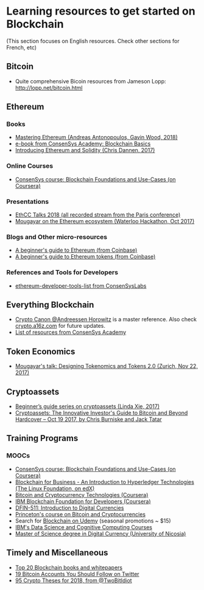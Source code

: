 # Learning resources to get started on Blockchain
(This section focuses on English resources. Check other sections for French, etc)

## Bitcoin
* Quite comprehensive Bicoin resources from Jameson Lopp: http://lopp.net/bitcoin.html 

## Ethereum
### Books
* [Mastering Ethereum (Andreas Antonopoulos, Gavin Wood, 2018)](https://github.com/ethereumbook/ethereumbook)
* [e-book from ConsenSys Academy: Blockchain Basics](https://leanpub.com/blockchainknowledgetree)
* [Introducing Ethereum and Solidity (Chris Dannen, 2017)](https://www.apress.com/us/book/9781484225349)

### Online Courses
* [ConsenSys course: Blockchain Foundations and Use-Cases (on Coursera)](https://blog.coursera.org/blockchain-for-everyone-coursera-and-consensys-launch-certificate-for-non-developers/)

### Presentations
* [EthCC Talks 2018 (all recorded stream from the Paris conference)](https://docs.google.com/spreadsheets/d/1t3CdiKlTiozbFkFwBVbNQ1Qc9s9ipDSRJPwGsHd0Yvw/htmlview)
* [Mougayar on the Ethereum ecosystem (Waterloo Hackathon, Oct 2017)](https://www.slideshare.net/wmougayar/mougayar-the-ethereum-ecosystem-eth-hackathonwaterloo-2017) 

### Blogs and Other micro-resources
* [A beginner's guide to Ethereum (from Coinbase)](https://blog.coinbase.com/a-beginners-guide-to-ethereum-46dd486ceecf)
* [A beginner's guide to Ethereum tokens (from Coinbase)](https://blog.coinbase.com/a-beginners-guide-to-ethereum-tokens-fbd5611fe30b)

### References and Tools for Developers
* [ethereum-developer-tools-list from ConsenSysLabs](https://github.com/ConsenSysLabs/ethereum-developer-tools-list)

## Everything Blockchain
* [Crypto Canon @Andreessen Horowitz](https://a16z.com/2018/02/10/crypto-readings-resources/) is a master reference. Also check [crypto.a16z.com](crypto.a16z.com) for future updates.
* [List of resources from ConsenSys Academy](https://consensys.net/academy/resources/)

## Token Economics
* [Mougayar's talk: Designing Tokenomics and Tokens 2.0 (Zurich, Nov 22, 2017)](https://www.slideshare.net/wmougayar/william-mougayar-designing-tokenomics-and-tokens-20)

## Cryptoassets
* [Beginner’s guide series on cryptoassets (Linda Xie, 2017)](https://medium.com/@linda.xie/beginners-guide-series-on-cryptoassets-d897535d887)
* [Cryptoassets: The Innovative Investor's Guide to Bitcoin and Beyond Hardcover – Oct 19 2017, by Chris Burniske and Jack Tatar](https://www.amazon.ca/Cryptoassets-Innovative-Investors-Bitcoin-Beyond/dp/1260026671/ref=sr_1_1)

## Training Programs
### MOOCs
* [ConsenSys course: Blockchain Foundations and Use-Cases (on Coursera)](https://blog.coursera.org/blockchain-for-everyone-coursera-and-consensys-launch-certificate-for-non-developers/)
* [Blockchain for Business - An Introduction to Hyperledger Technologies (The Linux Foundation, on edX)](https://www.edx.org/course/blockchain-business-introduction-linuxfoundationx-lfs171x)
* [Bitcoin and Cryptocurrency Technologies (Coursera)](https://www.coursera.org/learn/cryptocurrency)
* [IBM Blockchain Foundation for Developers (Coursera)](https://www.coursera.org/learn/ibm-blockchain-essentials-for-developers)
* [DFIN-511: Introduction to Digital Currencies](https://digitalcurrency.unic.ac.cy/free-introductory-mooc/)
* [Princeton's course on Bitcoin and Cryptocurrencies](https://www.coursera.org/learn/cryptocurrency#)
* Search for [Blockchain on Udemy](https://www.udemy.com/blockchain/) (seasonal promotions ~ $15)
* [IBM's Data Science and Cognitive Computing Courses](https://cognitiveclass.ai/)
* [Master of Science degree in Digital Currency (University of Nicosia)](https://digitalcurrency.unic.ac.cy)

## Timely and Miscellaneous
* [Top 20 Blockchain books and whitepapers](http://richtopia.com/emerging-technologies/top-blockchain-books-whitepapers)
* [19 Bitcoin Accounts You Should Follow on Twitter](http://fortune.com/2017/12/27/bitcoin-twitter/)
* [95 Crypto Theses for 2018, from @TwoBitIdiot](https://medium.com/@twobitidiot/95-crypto-theses-for-2018-ca7b74f8abcf)

